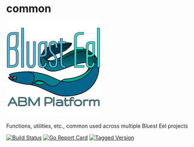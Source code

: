 # common

[![Project Logo][logo]][logo-large]

Functions, utilities, etc., common used across multiple Bluest Eel projects

[![Build Status][build-badge]][build]
[![Go Report Card][report-card-badge]][report-card] 
[![Tagged Version][tag-badge]][tag]

<!-- Named page links below: /-->

[logo]: https://raw.githubusercontent.com/bluest-eel/branding/master/logo/Logo-v1-x250.png
[logo-large]: https://raw.githubusercontent.com/bluest-eel/branding/master/logo/Logo-v1.png
[build-badge]: https://github.com/bluest-eel/common/workflows/Go/badge.svg
[build]: https://github.com/bluest-eel/common/actions
[report-card-badge]: https://goreportcard.com/badge/bluest-eel/common
[report-card]: https://goreportcard.com/report/bluest-eel/common
[tag-badge]: https://img.shields.io/github/tag/bluest-eel/common.svg
[tag]: https://github.com/bluest-eel/common/tags